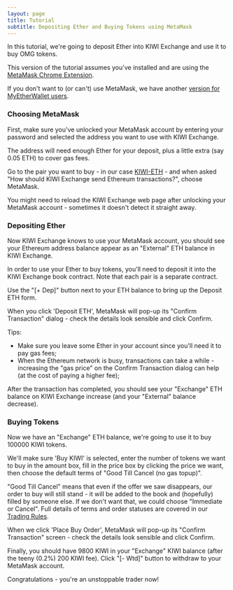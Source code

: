 ```yaml
---
layout: page
title: Tutorial
subtitle: Depositing Ether and Buying Tokens using MetaMask
---
```


In this tutorial, we're going to deposit Ether into KIWI Exchange and use it to buy OMG tokens.

This version of the tutorial assumes you've installed and are using the [MetaMask Chrome Extension](https://metamask.io/).

If you don't want to (or can't) use MetaMask, we have another [version for MyEtherWallet users](../depositing-ether-and-buying-tokens-using-myetherwallet).

### Choosing MetaMask

First, make sure you've unlocked your MetaMask account by entering your password and selected the address you want to use with KIWI Exchange.

The address will need enough Ether for your deposit, plus a little extra (say 0.05 ETH) to cover gas fees.

Go to the pair you want to buy - in our case [KIWI-ETH](http://exchange.thekiwi.io/exchange/?pairId=KIWI-ETH) - and when asked "How should KIWI Exchange send Ethereum transactions?", choose MetaMask.

You might need to reload the KIWI Exchange web page after unlocking your MetaMask account - sometimes it doesn't detect it straight away.

### Depositing Ether

Now KIWI Exchange knows to use your MetaMask account, you should see your Ethereum address balance appear as an "External" ETH balance in KIWI Exchange.

In order to use your Ether to buy tokens, you'll need to deposit it into the KIWI Exchange book contract. Note that each pair is a separate contract.

Use the "[+ Dep]" button next to your ETH balance to bring up the Deposit ETH form.

When you click 'Deposit ETH', MetaMask will pop-up its "Confirm Transaction" dialog - check the details look sensible and click Confirm.

Tips:
 - Make sure you leave some Ether in your account since you'll need it to pay gas fees;
 - When the Ethereum network is busy, transactions can take a while - increasing the "gas price" on the Confirm Transaction dialog can help (at the cost of paying a higher fee);

After the transaction has completed, you should see your "Exchange" ETH balance on KIWI Exchange increase (and your "External" balance decrease).

### Buying Tokens

Now we have an "Exchange" ETH balance, we're going to use it to buy 100000 KIWI tokens.

We'll make sure 'Buy KIWI' is selected, enter the number of tokens we want to buy in the amount box, fill in the price box by clicking the price we want, then choose the default terms of "Good Till Cancel (no gas topup)".

"Good Till Cancel" means that even if the offer we saw disappears, our order to buy will still stand - it will be added to the book and (hopefully) filled by someone else. If we don't want that, we could choose "Immediate or Cancel". Full details of terms and order statuses are covered in our [Trading Rules](../../trading-rules).

When we click 'Place Buy Order', MetaMask will pop-up its "Confirm Transaction" screen - check the details look sensible and click Confirm.


Finally, you should have 9800 KIWI in your "Exchange" KIWI balance (after the teeny (0.2%) 200 KIWI fee). Click "[- Wtd]" button to withdraw to your MetaMask account.

Congratulations - you're an unstoppable trader now!
